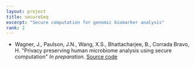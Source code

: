 ```yaml
---
layout: project
title: secureSeq
excerpt: "Secure computation for genomic biomarker analysis"
rank: 2
---
```


- Wagner, J., Paulson, J.N., Wang, X.S., Bhattacharjee, B., Corrada Bravo, H. "Privacy preserving human microbiome analysis using secure computation" _In preparation_. [Source code](https://github.com/HCBravoLab/MicrobiomeSC)
